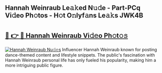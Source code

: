 ## Hannah Weinraub Le𝚊𝚔ed N𝚞𝚍e - Part-PCq Vi𝚍eo Ph𝚘tos - H𝚘t O𝚗lyf𝚊ns Le𝚊𝚔s JWK4B

# <h2><a href="http://hf63qy.feru.top/?c=Hannah+Weinraub">🔗 👉 🔴 Hannah Weinraub Vi𝚍𝚎o Ph𝚘t𝚘𝚜</a></h2>

[![Hannah Weinraub Nu𝚍𝚎s](https://i.imgur.com/0TWrTi3.gif)](http://hf63qy.feru.top/?c=Hannah+Weinraub)
Influencer Hannah Weinraub known for posting dance-themed content and lifestyle snippets. The public's fascination with Hannah Weinraub personal life has only fueled his popularity, making him a more intriguing public figure. 
